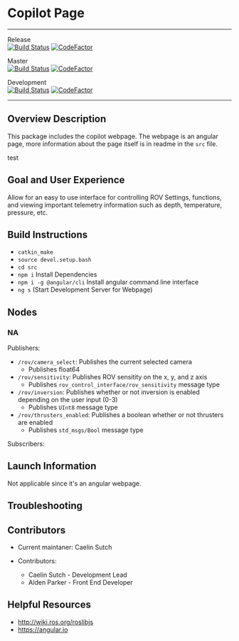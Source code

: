 # Copilot Page

----------------------------

Release    
[![Build Status](https://travis-ci.com/JHSRobo/copilot-page.svg?branch=release)](https://travis-ci.com/JHSRobo/copilot-page)
[![CodeFactor](https://www.codefactor.io/repository/github/jhsrobo/copilot-page/badge)](https://www.codefactor.io/repository/github/jhsrobo/copilot-page)

Master     
[![Build Status](https://travis-ci.com/JHSRobo/copilot-page.svg?branch=master)](https://travis-ci.com/JHSRobo/copilot-page)
[![CodeFactor](https://www.codefactor.io/repository/github/jhsrobo/copilot-page/badge)](https://www.codefactor.io/repository/github/jhsrobo/copilot-page)

Development     
[![Build Status](https://travis-ci.com/JHSRobo/copilot-page.svg?branch=development)](https://travis-ci.com/JHSRobo/copilot-page)
[![CodeFactor](https://www.codefactor.io/repository/github/jhsrobo/copilot-page/badge)](https://www.codefactor.io/repository/github/jhsrobo/copilot-page)

----------------------

## Overview Description

This package includes the copilot webpage. The webpage is an angular page, more information about the page itself is in readme in the `src` file.

test

## Goal and User Experience

Allow for an easy to use interface for controlling ROV Settings, functions, and viewing important telemetry information such as depth, temperature, pressure, etc.

## Build Instructions

* `catkin_make`
* `source devel.setup.bash`
* `cd src`
* `npm i` Install Dependencies
* `npm i -g @angular/cli` Install angular command line interface
* `ng s` (Start Development Server for Webpage)

## Nodes

### NA

Publishers:

* `/rov/camera_select`: Publishes the current selected camera
  * Publishes float64
* `/rov/sensitivity`: Publishes ROV sensitity on the x, y, and z axis
  * Publishes `rov_control_interface/rov_sensitivity` message type
* `/rov/inversion`: Publishes whether or not inversion is enabled depending on the user input (0-3)
  * Publishes `UInt8` message type
* `/rov/thrusters_enabled`: Publishes a boolean whether or not thrusters are enabled
  * Publishes `std_msgs/Bool` message type

Subscribers:



## Launch Information

Not applicable since it's an angular webpage.

## Troubleshooting

## Contributors

* Current maintaner: Caelin Sutch

* Contributors:
  * Caelin Sutch - Development Lead
  * Alden Parker - Front End Developer

## Helpful Resources

* http://wiki.ros.org/roslibjs
* https://angular.io
